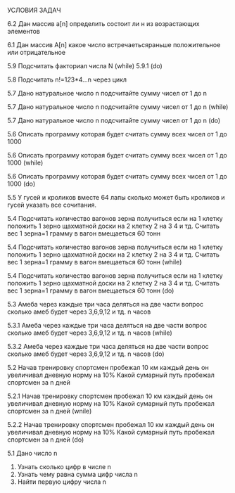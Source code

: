 УСЛОВИЯ ЗАДАЧ

6.2 Дан массив а[n] определить состоит ли н из возрастающих элементов

6.1 Дан массив A[n] какое число встречаетьсяраньше положительное или отрицательное

5.9 Подсчитать факториал числа N (while) 5.9.1 (do)

5.8 Подсчитать n!=1*2*3*4...n через цикл

5.7 Дано натуральное число  n  подсчитайте сумму чисел от 1 до n

5.7 Дано натуральное число  n  подсчитайте сумму чисел от 1 до n (while)

5.7 Дано натуральное число  n  подсчитайте сумму чисел от 1 до n (do)

5.6 Описать программу которая будет считать сумму всех чисел от 1 до 1000

5.6 Описать программу которая будет считать сумму всех чисел от 1 до 1000 (while)

5.6 Описать программу которая будет считать сумму всех чисел от 1 до 1000 (do)

5.5 У гусей и кроликов вместе 64 лапы сколько может быть кроликов и гусей указать все сочитания.

5.4 Подсчитать количество вагонов зерна получиться если на 1 клетку положить 1 зерно щахматной доски на 2 клетку 2 на 3 4 и тд. Считать вес 1 зерна=1 грамму в вагон вмещаеться 60 тонн

5.4 Подсчитать количество вагонов зерна получиться если на 1 клетку положить 1 зерно щахматной доски на 2 клетку 2 на 3 4 и тд. Считать вес 1 зерна=1 грамму в вагон вмещаеться 60 тонн (while)

5.4 Подсчитать количество вагонов зерна получиться если на 1 клетку положить 1 зерно щахматной доски на 2 клетку 2 на 3 4 и тд. Считать вес 1 зерна=1 грамму в вагон вмещаеться 60 тонн (do)

5.3 Амеба через каждые три часа деляться на две части вопрос сколько амеб будет через 3,6,9,12 и тд. n часов 

5.3.1 Амеба через каждые три часа деляться на две части вопрос сколько амеб будет через 3,6,9,12 и тд. n часов (while)

5.3.2 Амеба через каждые три часа деляться на две части вопрос сколько амеб будет через 3,6,9,12 и тд. n часов (do)

5.2 Начав тренировку спортсмен пробежал 10 км каждый день он увеличивал дневную норму на 10% Какой сумарный путь пробежал спортсмен за n дней

5.2.1 Начав тренировку спортсмен пробежал 10 км каждый день он увеличивал дневную норму на 10% Какой сумарный путь пробежал спортсмен за n дней (wnile)

5.2.2 Начав тренировку спортсмен пробежал 10 км каждый день он увеличивал дневную норму на 10% Какой сумарный путь пробежал спортсмен за n дней (do)

5.1 Дано число n 
1) Узнать сколько цифр в числе n
2) Узнать чему равна сумма цифр числа n
3) Найти первую цифру числа n
